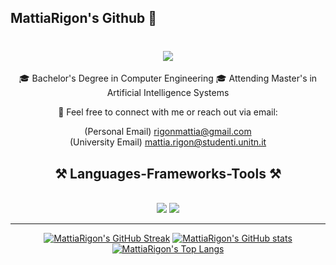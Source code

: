 ## MattiaRigon's Github 👋
<h1 align="center">
    <img src="https://readme-typing-svg.herokuapp.com/?font=Righteous&size=35&center=true&vCenter=true&width=500&height=70&duration=4000&lines=Welcome!+👋;Ciao!+👋;+I'm+Mattia+Rigon!;" />
</h1>

<div align="center">
 
🎓 Bachelor's Degree in Computer Engineering 
🎓 Attending Master's in Artificial Intelligence Systems 

<!--
🌱 Believer in constant growth and self-improvement.

🚀 Passionate and keen problem solver
-->
📧 Feel free to connect with me or reach out via email:

(Personal Email) rigonmattia@gmail.com <br>
(University Email) mattia.rigon@studenti.unitn.it

 </div>

<h2 align="center">⚒️ Languages-Frameworks-Tools ⚒️</h2>
<br/>
<div align="center">
    <img src="https://skillicons.dev/icons?i=vscode,github,git,linux,aws,azure,bash" />
    <img src="https://skillicons.dev/icons?i=python,cpp,pytorch,opencv,postgres" /><br>
</div>

 <hr/>

<div align="center">

[![MattiaRigon's GitHub Streak](https://streak-stats.demolab.com?user=MattiaRigon&theme=dark)](https://git.io/streak-stats)
[![MattiaRigon's GitHub stats](https://github-readme-stats.vercel.app/api?username=MattiaRigon&count_private=true&show_icons=true&theme=react&rank_icon=github&border_radious=10)](https://github.com/anuraghazra/github-readme-stats)
[![MattiaRigon's Top Langs](https://github-readme-stats.vercel.app/api/top-langs/?username=MattiaRigon&hide=HTML&langs_count=8&layout=compact&theme=react&border_radius=10&size_weight=0.5&count_weight=0.5&exclude_repo=github-readme-stats)](https://github.com/MattiaRigon)

</div>

<!--
**MattiaRigon/MattiaRigon** is a ✨ _special_ ✨ repository because its `README.md` (this file) appears on your GitHub profile.

Here are some ideas to get you started:

- 🔭 I’m currently working on ...
- 🌱 I’m currently learning ...
- 👯 I’m looking to collaborate on ...
- 🤔 I’m looking for help with ...
- 💬 Ask me about ...
- 📫 How to reach me: ...
- 😄 Pronouns: ...
- ⚡ Fun fact: ...
-->
<!--
**MattiaRigon/MattiaRigon** is a ✨ _special_ ✨ repository because its `README.md` (this file) appears on your GitHub profile.

Here are some ideas to get you started:

- 🔭 I’m currently working on ...
- 🌱 I’m currently learning ...
- 👯 I’m looking to collaborate on ...
- 🤔 I’m looking for help with ...
- 💬 Ask me about ...
- 📫 How to reach me: ...
- 😄 Pronouns: ...
- ⚡ Fun fact: ...
-->
